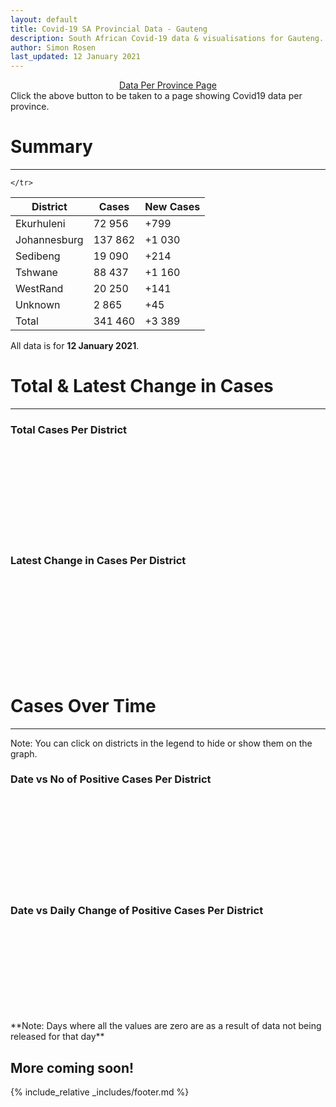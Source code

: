```yaml
---
layout: default
title: Covid-19 SA Provincial Data - Gauteng
description: South African Covid-19 data & visualisations for Gauteng. <br>Contains data for confirmed cases, tests, recoveries, deaths & active cases.
author: Simon Rosen
last_updated: 12 January 2021
---
```

<center><a href="/provinces" class="btn alt_btn_col">Data Per Province Page</a></center> 
Click the above button to be taken to a page showing Covid19 data per province. 

# Summary
___

<table>
<thead>
	<tr class="header">
		<th>District</th>
		<th>Cases</th>
		<th>New Cases</th>

	</tr>
</thead>
<tbody>
	<tr>
		<td class="index" markdown="span">Ekurhuleni</td>
		<td  markdown="span">72 956</td>
		<td  markdown="span">+799</td>
	</tr>
	<tr>
		<td class="index" markdown="span">Johannesburg</td>
		<td  markdown="span">137 862</td>
		<td  markdown="span">+1 030</td>
	</tr>
	<tr>
		<td class="index" markdown="span">Sedibeng</td>
		<td  markdown="span">19 090</td>
		<td  markdown="span">+214</td>
	</tr>
	<tr>
		<td class="index" markdown="span">Tshwane</td>
		<td  markdown="span">88 437</td>
		<td  markdown="span">+1 160</td>
	</tr>
	<tr>
		<td class="index" markdown="span">WestRand</td>
		<td  markdown="span">20 250</td>
		<td  markdown="span">+141</td>
	</tr>
	<tr>
		<td class="index" markdown="span">Unknown</td>
		<td  markdown="span">2 865</td>
		<td  markdown="span">+45</td>
	</tr>
	<tr>
		<td class="index total" markdown="span">Total</td>
		<td class="total" markdown="span">341 460</td>
		<td class="total" markdown="span">+3 389</td>
	</tr>
</tbody>
</table>

All data is for **12 January 2021**.

# Total & Latest Change in Cases

___

### Total Cases Per District
<div class="iframeDiv" align="center">
    <iframe class="lazy pieChart" data-src="tot_cases_per_district_gp.html" scrolling="no" frameborder="0"></iframe>
</div>

### Latest Change in Cases Per District
<div class="iframeDiv" align="center">
    <iframe class="lazy pieChart" data-src="latest_change_cases_per_district_gp.html" scrolling="no" frameborder="0"></iframe>
</div>

# Cases Over Time

___
Note: You can click on districts in the legend to hide or show them on the graph.
### Date vs No of Positive Cases Per District
<div class="iframeDiv" align="center">
    <iframe class="lazy" data-src="date_vs_cases_per_district_gp.html" scrolling="no" frameborder="0"></iframe>
</div>

### Date vs Daily Change of Positive Cases Per District
<div class="iframeDiv" align="center">
    <iframe class="lazy" data-src="date_vs_daily_cases_per_district_gp.html" scrolling="no" frameborder="0"></iframe>
</div>
**Note: Days where all the values are zero are as a result of data not being released for that day**

## More coming soon!

{% include_relative _includes/footer.md %}